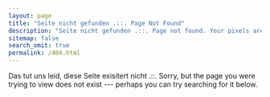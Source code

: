 ```yaml
---
layout: page
title: "Seite nicht gefunden .::. Page Not Found"
description: "Seite nicht gefunden .::. Page not found. Your pixels are in another canvas."
sitemap: false
search_omit: true
permalink: /404.html
---  
```


Das tut uns leid, diese Seite exisitert nicht .::. Sorry, but the page you were trying to view does not exist --- perhaps you can try searching for it below.

<script type="text/javascript">
  var GOOG_FIXURL_LANG = 'en';
  var GOOG_FIXURL_SITE = '{{ site.url }}'
</script>
<script type="text/javascript"
  src="//linkhelp.clients.google.com/tbproxy/lh/wm/fixurl.js">
</script>
